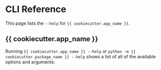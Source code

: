 # CLI Reference

This page lists the `--help` for `{{ cookiecutter.app_name }}`.

## {{ cookiecutter.app_name }}

Running `{{ cookiecutter.app_name }} --help` or `python -m {{ cookiecutter.package_name }} --help` shows a list of all of the available options and arguments:

<!-- [[[cog
import cog
from {{ cookiecutter.package_name }} import cli
from click.testing import CliRunner
result = CliRunner().invoke(cli.cli, ["--help"], terminal_width=88)
help = result.output.replace("Usage: cli", "Usage: {{ cookiecutter.app_name }}")
cog.outl(f"\n```sh\n{{ cookiecutter.app_name }} --help\n{help.rstrip()}\n```\n")
]]] -->
<!-- [[[end]]] -->
